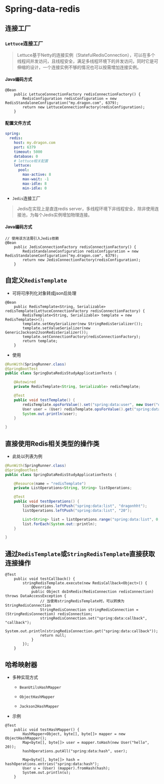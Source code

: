 # Spring-data-redis

## 连接工厂

###   `Lettuce`连接工厂

> Lettuce基于Netty的连接实例（StatefulRedisConnection），可以在多个线程间并发访问，且线程安全，满足多线程环境下的并发访问，同时它是可伸缩的设计，一个连接实例不够的情况也可以按需增加连接实例。

#### Java编码方式

```
@Bean
    public LettuceConnectionFactory redisConnectionFactory() {
        RedisConfiguration redisConfiguration = new RedisStandaloneConfiguration("my.dragon.com", 6379);
        return new LettuceConnectionFactory(redisConfiguration);
    }
```

#### 配置文件方式

```yaml
spring:
  redis:
    host: my.dragon.com
    port: 6379
    timeout: 5000
    database: 0
    # lettuce相关配置
    lettuce:
      pool:
        max-active: 8
        max-wait: -1
        max-idle: 8
        min-idle: 0
```

-   `Jedis`连接工厂

> Jedis在实现上是直连redis server，多线程环境下非线程安全，除非使用连接池，为每个Jedis实例增加物理连接。

#### Java编码方式

```
// 使用该方法需引入Jedis依赖
@Bean
    public JedisConnectionFactory redisConnectionFactory() {
        RedisStandaloneConfiguration redisConfiguration = new RedisStandaloneConfiguration("my.dragon.com", 6379);
        return new JedisConnectionFactory(redisConfiguration);
    }
``` 

## 自定义`RedisTemplate`

-   可将可序列化对象转成json后处理

```
@Bean
    public RedisTemplate<String, Serializable> redisTemplate(LettuceConnectionFactory redisConnectionFactory) {
        RedisTemplate<String, Serializable> template = new RedisTemplate<>();
        template.setKeySerializer(new StringRedisSerializer());
        template.setValueSerializer(new GenericJackson2JsonRedisSerializer());
        template.setConnectionFactory(redisConnectionFactory);
        return template;
    }
```

-   使用

```java
@RunWith(SpringRunner.class)
@SpringBootTest
public class SpringDataRedisStudyApplicationTests {

    @Autowired
    private RedisTemplate<String, Serializable> redisTemplate;

    @Test
    public void testTemplate() {
        redisTemplate.opsForValue().set("spring:data:user", new User("dragonhht", 20));
        User user = (User) redisTemplate.opsForValue().get("spring:data:user");
        System.out.println(user);
    }

}
```

## 直接使用Redis相关类型的操作类

-   此处以列表为例

```java
@RunWith(SpringRunner.class)
@SpringBootTest
public class SpringDataRedisStudyApplicationTests {

    @Resource(name = "redisTemplate")
    private ListOperations<String, String> listOperations;

    @Test
    public void testOperations() {
        listOperations.leftPush("spring:data:list", "dragonhht");
        listOperations.leftPush("spring:data:list", "20");

        List<String> list = listOperations.range("spring:data:list", 0, -1);
        list.forEach(System.out::println);
    }

}
```

## 通过`RedisTemplate`或`StringRedisTemplate`直接获取连接操作

```
@Test
    public void testCallback() {
        stringRedisTemplate.execute(new RedisCallback<Object>() {
            @Override
            public Object doInRedis(RedisConnection redisConnection) throws DataAccessException {
                // 当使用stringRedisTemplate时，可以转换为StringRedisConnection
                StringRedisConnection stringRedisConnection = (StringRedisConnection) redisConnection;
                stringRedisConnection.set("spring:data:callback", "callback");
                System.out.println(stringRedisConnection.get("spring:data:callback"));
                return null;
            }
        });
    }
```

## 哈希映射器

-   多种实现方式

    -   `BeanUtilsHashMapper`
    
    -   `ObjectHashMapper`
    
    -   `Jackson2HashMapper`

-   示例

```
@Test
    public void testHashMapper() {
        HashMapper<Object, byte[], byte[]> mapper = new ObjectHashMapper();
        Map<byte[], byte[]> user = mapper.toHash(new User("hello", 20));
        hashOperations.putAll("spring:data:hash", user);

        Map<byte[], byte[]> hash = hashOperations.entries("spring:data:hash");
        User u = (User) (mapper).fromHash(hash);
        System.out.println(u);
    }
```